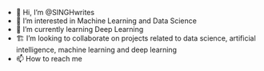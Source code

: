 - 👋 Hi, I’m @SINGHwrites
- 👀 I’m interested in Machine Learning and Data Science 
- 🌱 I’m currently learning Deep Learning 
- 🏗️ I’m looking to collaborate on projects related to data science, artificial intelligence, machine learning and deep learning 
- 📫 How to reach me 

<!---
SINGHwrites/SINGHwrites is a ✨ special ✨ repository because its `README.md` (this file) appears on your GitHub profile.
You can click the Preview link to take a look at your changes.
--->
